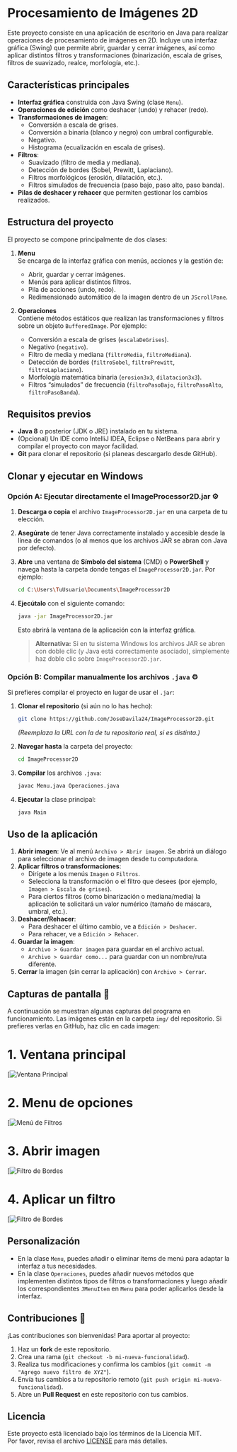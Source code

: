 # Procesamiento de Imágenes 2D

Este proyecto consiste en una aplicación de escritorio en Java para realizar operaciones de procesamiento de imágenes en 2D. Incluye una interfaz gráfica (Swing) que permite abrir, guardar y cerrar imágenes, así como aplicar distintos filtros y transformaciones (binarización, escala de grises, filtros de suavizado, realce, morfología, etc.).

## Características principales

- **Interfaz gráfica** construida con Java Swing (clase `Menu`).
- **Operaciones de edición** como deshacer (undo) y rehacer (redo).
- **Transformaciones de imagen**: 
  - Conversión a escala de grises.
  - Conversión a binaria (blanco y negro) con umbral configurable.
  - Negativo.
  - Histograma (ecualización en escala de grises).
- **Filtros**:
  - Suavizado (filtro de media y mediana).
  - Detección de bordes (Sobel, Prewitt, Laplaciano).
  - Filtros morfológicos (erosión, dilatación, etc.).
  - Filtros simulados de frecuencia (paso bajo, paso alto, paso banda).
- **Pilas de deshacer y rehacer** que permiten gestionar los cambios realizados.

## Estructura del proyecto

El proyecto se compone principalmente de dos clases:

1. **Menu**  
   Se encarga de la interfaz gráfica con menús, acciones y la gestión de:
   - Abrir, guardar y cerrar imágenes.
   - Menús para aplicar distintos filtros.
   - Pila de acciones (undo, redo).
   - Redimensionado automático de la imagen dentro de un `JScrollPane`.

2. **Operaciones**  
   Contiene métodos estáticos que realizan las transformaciones y filtros sobre un objeto `BufferedImage`. Por ejemplo:
   - Conversión a escala de grises (`escalaDeGrises`).
   - Negativo (`negativo`).
   - Filtro de media y mediana (`filtroMedia`, `filtroMediana`).
   - Detección de bordes (`filtroSobel`, `filtroPrewitt`, `filtroLaplaciano`).
   - Morfología matemática binaria (`erosion3x3`, `dilatacion3x3`).
   - Filtros “simulados” de frecuencia (`filtroPasoBajo`, `filtroPasoAlto`, `filtroPasoBanda`).

## Requisitos previos

- **Java 8** o posterior (JDK o JRE) instalado en tu sistema.
- (Opcional) Un IDE como IntelliJ IDEA, Eclipse o NetBeans para abrir y compilar el proyecto con mayor facilidad.
- **Git** para clonar el repositorio (si planeas descargarlo desde GitHub).

## Clonar y ejecutar en Windows

### Opción A: Ejecutar directamente el **ImageProcessor2D.jar** ⚙️

1. **Descarga o copia** el archivo `ImageProcessor2D.jar` en una carpeta de tu elección.
2. **Asegúrate** de tener Java correctamente instalado y accesible desde la línea de comandos (o al menos que los archivos JAR se abran con Java por defecto).
3. **Abre** una ventana de **Símbolo del sistema** (CMD) o **PowerShell** y navega hasta la carpeta donde tengas el `ImageProcessor2D.jar`. Por ejemplo:
   ```bash
   cd C:\Users\TuUsuario\Documents\ImageProcessor2D
   ```
4. **Ejecútalo** con el siguiente comando:
   ```bash
   java -jar ImageProcessor2D.jar
   ```
   Esto abrirá la ventana de la aplicación con la interfaz gráfica.

   > **Alternativa:** Si en tu sistema Windows los archivos JAR se abren con doble clic (y Java está correctamente asociado), simplemente haz doble clic sobre `ImageProcessor2D.jar`.

### Opción B: Compilar manualmente los archivos `.java` ⚙️

Si prefieres compilar el proyecto en lugar de usar el `.jar`:

1. **Clonar el repositorio** (si aún no lo has hecho):  
   ```bash
   git clone https://github.com/JoseDavila24/ImageProcessor2D.git
   ```
   *(Reemplaza la URL con la de tu repositorio real, si es distinta.)*

2. **Navegar hasta** la carpeta del proyecto:
   ```bash
   cd ImageProcessor2D
   ```

3. **Compilar** los archivos `.java`:
   ```bash
   javac Menu.java Operaciones.java
   ```

4. **Ejecutar** la clase principal:
   ```bash
   java Main
   ```

## Uso de la aplicación

1. **Abrir imagen**: Ve al menú `Archivo > Abrir imagen`. Se abrirá un diálogo para seleccionar el archivo de imagen desde tu computadora.
2. **Aplicar filtros o transformaciones**: 
   - Dirígete a los menús `Imagen` o `Filtros`. 
   - Selecciona la transformación o el filtro que desees (por ejemplo, `Imagen > Escala de grises`).
   - Para ciertos filtros (como binarización o mediana/media) la aplicación te solicitará un valor numérico (tamaño de máscara, umbral, etc.).
3. **Deshacer/Rehacer**:  
   - Para deshacer el último cambio, ve a `Edición > Deshacer`.
   - Para rehacer, ve a `Edición > Rehacer`.
4. **Guardar la imagen**:
   - `Archivo > Guardar imagen` para guardar en el archivo actual.
   - `Archivo > Guardar como...` para guardar con un nombre/ruta diferente.
5. **Cerrar** la imagen (sin cerrar la aplicación) con `Archivo > Cerrar`.

## Capturas de pantalla 📸

A continuación se muestran algunas capturas del programa en funcionamiento. Las imágenes están en la carpeta `img/` del repositorio. Si prefieres verlas en GitHub, haz clic en cada imagen:

# 1. Ventana principal
[![Ventana Principal]()

# 2. Menu de opciones
[![Menú de Filtros]()

# 3. Abrir imagen
[![Filtro de Bordes]()

# 4. Aplicar un filtro
[![Filtro de Bordes]()

## Personalización

- En la clase `Menu`, puedes añadir o eliminar ítems de menú para adaptar la interfaz a tus necesidades.
- En la clase `Operaciones`, puedes añadir nuevos métodos que implementen distintos tipos de filtros o transformaciones y luego añadir los correspondientes `JMenuItem` en `Menu` para poder aplicarlos desde la interfaz.

## Contribuciones 🙌

¡Las contribuciones son bienvenidas! Para aportar al proyecto:

1. Haz un **fork** de este repositorio.
2. Crea una rama (`git checkout -b mi-nueva-funcionalidad`).
3. Realiza tus modificaciones y confirma los cambios (`git commit -m "Agrego nuevo filtro de XYZ"`).
4. Envía tus cambios a tu repositorio remoto (`git push origin mi-nueva-funcionalidad`).
5. Abre un **Pull Request** en este repositorio con tus cambios.

## Licencia

Este proyecto está licenciado bajo los términos de la Licencia MIT.  
Por favor, revisa el archivo [LICENSE](https://github.com/JoseDavila24/ImageProcessor2D/blob/main/LICENSE) para más detalles.
